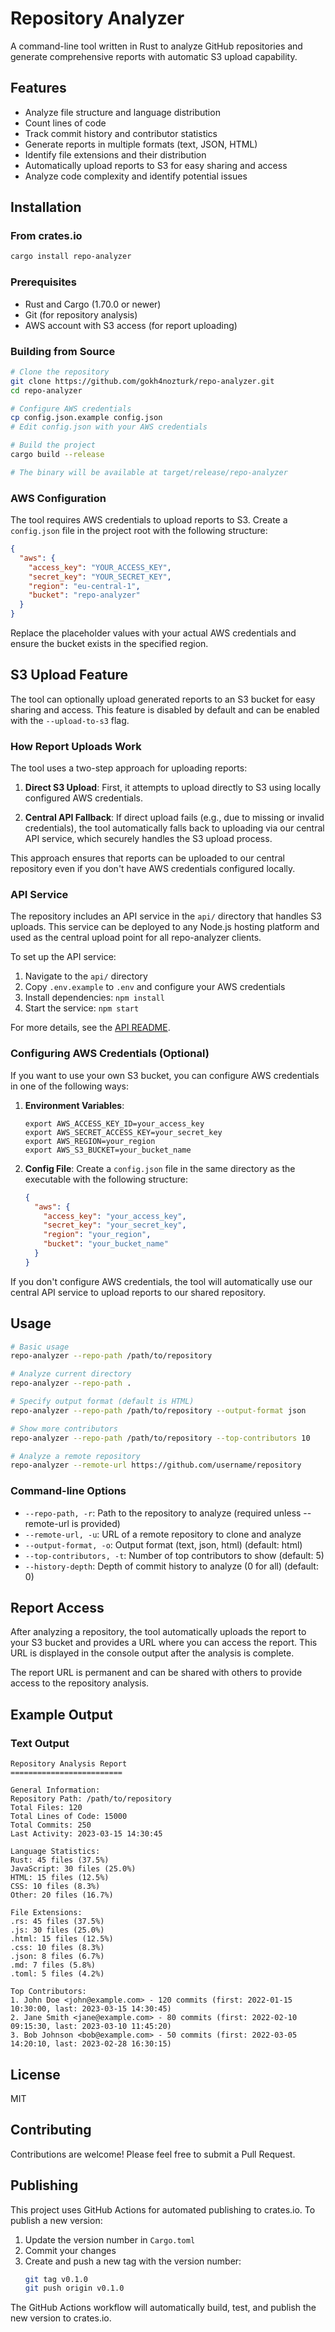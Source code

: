 # Repository Analyzer

A command-line tool written in Rust to analyze GitHub repositories and generate comprehensive reports with automatic S3 upload capability.

## Features

- Analyze file structure and language distribution
- Count lines of code
- Track commit history and contributor statistics
- Generate reports in multiple formats (text, JSON, HTML)
- Identify file extensions and their distribution
- Automatically upload reports to S3 for easy sharing and access
- Analyze code complexity and identify potential issues

## Installation

### From crates.io

```bash
cargo install repo-analyzer
```

### Prerequisites

- Rust and Cargo (1.70.0 or newer)
- Git (for repository analysis)
- AWS account with S3 access (for report uploading)

### Building from Source

```bash
# Clone the repository
git clone https://github.com/gokh4nozturk/repo-analyzer.git
cd repo-analyzer

# Configure AWS credentials
cp config.json.example config.json
# Edit config.json with your AWS credentials

# Build the project
cargo build --release

# The binary will be available at target/release/repo-analyzer
```

### AWS Configuration

The tool requires AWS credentials to upload reports to S3. Create a `config.json` file in the project root with the following structure:

```json
{
  "aws": {
    "access_key": "YOUR_ACCESS_KEY",
    "secret_key": "YOUR_SECRET_KEY",
    "region": "eu-central-1",
    "bucket": "repo-analyzer"
  }
}
```

Replace the placeholder values with your actual AWS credentials and ensure the bucket exists in the specified region.

## S3 Upload Feature

The tool can optionally upload generated reports to an S3 bucket for easy sharing and access. This feature is disabled by default and can be enabled with the `--upload-to-s3` flag.

### How Report Uploads Work

The tool uses a two-step approach for uploading reports:

1. **Direct S3 Upload**: First, it attempts to upload directly to S3 using locally configured AWS credentials.

2. **Central API Fallback**: If direct upload fails (e.g., due to missing or invalid credentials), the tool automatically falls back to uploading via our central API service, which securely handles the S3 upload process.

This approach ensures that reports can be uploaded to our central repository even if you don't have AWS credentials configured locally.

### API Service

The repository includes an API service in the `api/` directory that handles S3 uploads. This service can be deployed to any Node.js hosting platform and used as the central upload point for all repo-analyzer clients.

To set up the API service:

1. Navigate to the `api/` directory
2. Copy `.env.example` to `.env` and configure your AWS credentials
3. Install dependencies: `npm install`
4. Start the service: `npm start`

For more details, see the [API README](api/README.md).

### Configuring AWS Credentials (Optional)

If you want to use your own S3 bucket, you can configure AWS credentials in one of the following ways:

1. **Environment Variables**:
   ```
   export AWS_ACCESS_KEY_ID=your_access_key
   export AWS_SECRET_ACCESS_KEY=your_secret_key
   export AWS_REGION=your_region
   export AWS_S3_BUCKET=your_bucket_name
   ```

2. **Config File**:
   Create a `config.json` file in the same directory as the executable with the following structure:
   ```json
   {
     "aws": {
       "access_key": "your_access_key",
       "secret_key": "your_secret_key",
       "region": "your_region",
       "bucket": "your_bucket_name"
     }
   }
   ```

If you don't configure AWS credentials, the tool will automatically use our central API service to upload reports to our shared repository.

## Usage

```bash
# Basic usage
repo-analyzer --repo-path /path/to/repository

# Analyze current directory
repo-analyzer --repo-path .

# Specify output format (default is HTML)
repo-analyzer --repo-path /path/to/repository --output-format json

# Show more contributors
repo-analyzer --repo-path /path/to/repository --top-contributors 10

# Analyze a remote repository
repo-analyzer --remote-url https://github.com/username/repository
```

### Command-line Options

- `--repo-path, -r`: Path to the repository to analyze (required unless --remote-url is provided)
- `--remote-url, -u`: URL of a remote repository to clone and analyze
- `--output-format, -o`: Output format (text, json, html) (default: html)
- `--top-contributors, -t`: Number of top contributors to show (default: 5)
- `--history-depth`: Depth of commit history to analyze (0 for all) (default: 0)

## Report Access

After analyzing a repository, the tool automatically uploads the report to your S3 bucket and provides a URL where you can access the report. This URL is displayed in the console output after the analysis is complete.

The report URL is permanent and can be shared with others to provide access to the repository analysis.

## Example Output

### Text Output

```
Repository Analysis Report
=========================

General Information:
Repository Path: /path/to/repository
Total Files: 120
Total Lines of Code: 15000
Total Commits: 250
Last Activity: 2023-03-15 14:30:45

Language Statistics:
Rust: 45 files (37.5%)
JavaScript: 30 files (25.0%)
HTML: 15 files (12.5%)
CSS: 10 files (8.3%)
Other: 20 files (16.7%)

File Extensions:
.rs: 45 files (37.5%)
.js: 30 files (25.0%)
.html: 15 files (12.5%)
.css: 10 files (8.3%)
.json: 8 files (6.7%)
.md: 7 files (5.8%)
.toml: 5 files (4.2%)

Top Contributors:
1. John Doe <john@example.com> - 120 commits (first: 2022-01-15 10:30:00, last: 2023-03-15 14:30:45)
2. Jane Smith <jane@example.com> - 80 commits (first: 2022-02-10 09:15:30, last: 2023-03-10 11:45:20)
3. Bob Johnson <bob@example.com> - 50 commits (first: 2022-03-05 14:20:10, last: 2023-02-28 16:30:15)
```

## License

MIT

## Contributing

Contributions are welcome! Please feel free to submit a Pull Request.

## Publishing

This project uses GitHub Actions for automated publishing to crates.io. To publish a new version:

1. Update the version number in `Cargo.toml`
2. Commit your changes
3. Create and push a new tag with the version number:
   ```bash
   git tag v0.1.0
   git push origin v0.1.0
   ```

The GitHub Actions workflow will automatically build, test, and publish the new version to crates.io. 